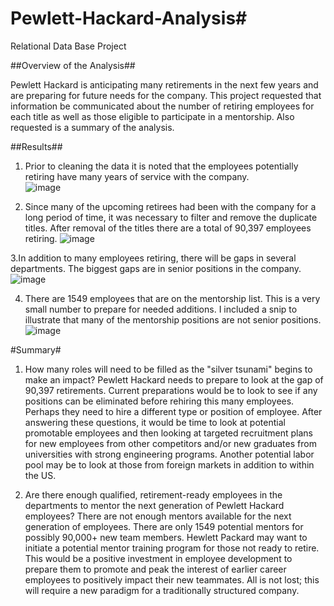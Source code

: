 # Pewlett-Hackard-Analysis#
Relational Data Base Project

##Overview of the Analysis##

Pewlett Hackard is anticipating many retirements in the next few years and are preparing for future needs for the company.  This project requested that information be communicated about the number of retiring employees for each title as well as those eligible to participate in a mentorship.  Also requested is a summary of the analysis.

##Results##
1.  Prior to cleaning the data it is noted that the employees potentially retiring have many years of service with the company.  
  ![image](https://user-images.githubusercontent.com/85322739/128611462-826ec43b-9f00-4fd1-9a24-9105dbf002d3.png)
  
2.  Since many of the upcoming retirees had been with the company for a long period of time, it was necessary to filter and remove the duplicate titles.  After removal of the titles there are a total of 90,397 employees retiring.
![image](https://user-images.githubusercontent.com/85322739/128611100-5d2e2874-7744-4e55-a366-4fdb6c7a1bc6.png)

3.In addition to many employees retiring, there will be gaps in several departments.  The biggest gaps are in senior positions in the company.
![image](https://user-images.githubusercontent.com/85322739/128611322-ec1f35b3-672f-409f-a190-022b6702c177.png)

4. There are 1549 employees that are on the mentorship list.  This is a very small number to prepare for needed additions.  I included a snip to illustrate that many of the mentorship positions are not senior positions. 
 ![image](https://user-images.githubusercontent.com/85322739/128611533-9a1ffc97-3f7f-47fb-b133-93e9a67493dd.png)
 
 
 

#Summary#

1.  How many roles will need to be filled as the "silver tsunami" begins to make an impact?
Pewlett Hackard needs to prepare to look at the gap of 90,397 retirements.  Current preparations would be to look to see if any positions can be eliminated before rehiring this many employees.  Perhaps they need to hire a different type or position of employee.  After answering these questions, it would be time to look at potential promotable employees and then looking at targeted recruitment plans for new employees from other competitors and/or new graduates from universities with strong engineering programs. Another potential labor pool may be to look at those from foreign markets in addition to within the US.


2.  Are there enough qualified, retirement-ready employees in the departments to mentor the next generation of Pewlett Hackard employees?
There are not enough mentors available for the next generation of employees. There are only 1549 potential mentors for possibly 90,000+ new team members. Hewlett Packard may want to initiate a potential mentor training program for those not ready to retire.  This would be a positive investment in employee development to prepare them to promote and peak the interest of earlier career employees to positively impact their new teammates.  All is not lost; this will require a new paradigm for a traditionally structured company.
